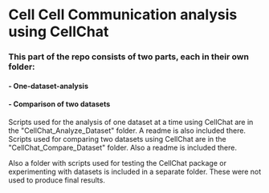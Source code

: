 # Cell Cell Communication analysis using CellChat
### This part of the repo consists of two parts, each in their own folder: 
#### - One-dataset-analysis
#### - Comparison of two datasets

Scripts used for the analysis of one dataset at a time using CellChat are in the "CellChat_Analyze_Dataset" folder. A readme is also included there. 
Scripts used for comparing two datasets using CellChat are in the "CellChat_Compare_Dataset" folder. Also a readme is included there. 

Also a folder with scripts used for testing the CellChat package or experimenting with datasets is included in a separate folder. These were not used to produce final results. 
